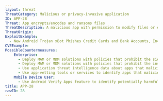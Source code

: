 ```yaml
---
layout: threat
ThreatCategory: Malicious or privacy-invasive application
ID: APP-28
Threat: App encrypts/encodes and ransoms files
ThreatDescription: A malicious app with permission to modify files or data stored in shared locations, such as external media or contacts could potentially overwrite an original file or data object with an encoded or encrypted one. The attacker could then demand some form of payment in exchange for returning randomed data to a usable state.
ThreatOrigin:
ExploitExample:
  - New Android Trojan xBot Phishes Credit Cards and Bank Accounts, Encrypts Devices for Ransom [^96]
CVEExample:
PossibleCountermeasures:
    Enterprise:
      - Deploy MAM or MDM solutions with policies that prohibit the side-loading of apps, which may bypass security checks on the app.
      - Deploy MAM or MDM solutions with policies that prohibit the installation of apps from 3rd party (unofficial) app stores.
      - Use application threat intelligence data about apps that maliciously encrypt user data.
      - Use app-vetting tools or services to identify apps that maliciously encrypt user data.
    Mobile Device User:
      - Use Android Verify Apps feature to identify potentially harmful apps.
title: APP-28
rawID: 28
---
```

